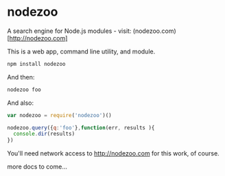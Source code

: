 nodezoo
=======

A search engine for Node.js modules - visit: (nodezoo.com)[http://nodezoo.com]

This is a web app, command line utility, and module. 


```sh
npm install nodezoo
```

And then:

```sh
nodezoo foo
```

And also:

```javascript
var nodezoo = require('nodezoo')()

nodezoo.query({q:'foo'},function(err, results ){
  console.dir(results)
})
```

You'll need network access to http://nodezoo.com for this work, of course.


more docs to come...




